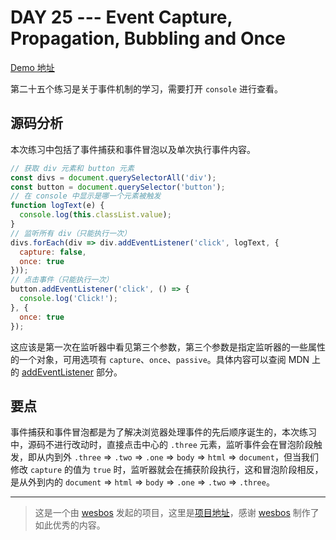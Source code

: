 # DAY 25 --- Event Capture, Propagation, Bubbling and Once
[Demo 地址](https://lab.lebenito.net/javascript30/25%20-%20Event%20Capture,%20Propagation,%20Bubbling%20and%20Once/)

第二十五个练习是关于事件机制的学习，需要打开 `console` 进行查看。

## 源码分析

本次练习中包括了事件捕获和事件冒泡以及单次执行事件内容。

```javascript
// 获取 div 元素和 button 元素
const divs = document.querySelectorAll('div');
const button = document.querySelector('button');
// 在 console 中显示是哪一个元素被触发
function logText(e) {
  console.log(this.classList.value);
}
// 监听所有 div（只能执行一次）
divs.forEach(div => div.addEventListener('click', logText, {
  capture: false,
  once: true
}));
// 点击事件（只能执行一次）
button.addEventListener('click', () => {
  console.log('Click!');
}, {
  once: true
});
```

这应该是第一次在监听器中看见第三个参数，第三个参数是指定监听器的一些属性的一个对象，可用选项有 `capture`、`once`、`passive`。具体内容可以查阅 MDN 上的 [addEventListener](https://developer.mozilla.org/zh-CN/docs/Web/API/EventTarget/addEventListener) 部分。

## 要点

事件捕获和事件冒泡都是为了解决浏览器处理事件的先后顺序诞生的，本次练习中，源码不进行改动时，直接点击中心的 `.three` 元素，监听事件会在冒泡阶段触发，即从内到外 `.three` => `.two` => `.one` => `body` => `html` => `document`，但当我们修改 `capture` 的值为 `true` 时，监听器就会在捕获阶段执行，这和冒泡阶段相反，是从外到内的 `document` => `html` => `body` => `.one` => `.two` => `.three`。

----
>这是一个由 [wesbos](https://github.com/wesbos) 发起的项目，这里是[项目地址](https://github.com/wesbos/JavaScript30)，感谢 [wesbos](https://github.com/wesbos) 制作了如此优秀的内容。
